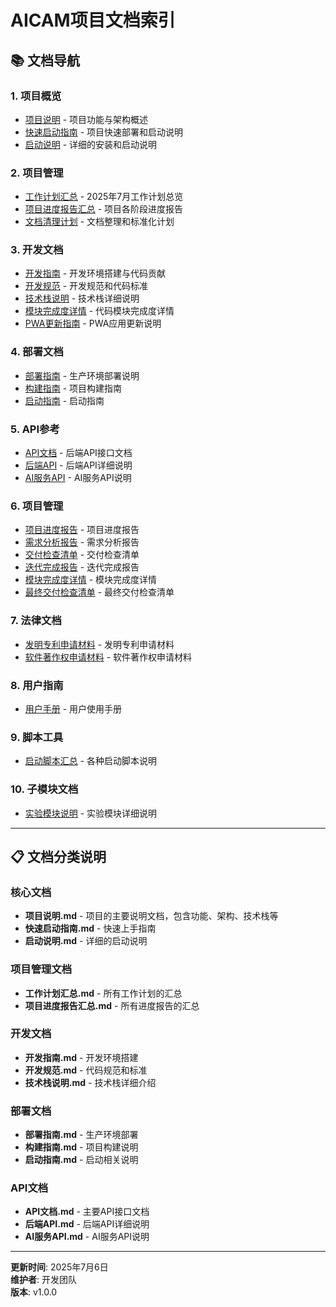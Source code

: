# AICAM项目文档索引

## 📚 文档导航

### 1. 项目概览
- [项目说明](../../项目说明.md) - 项目功能与架构概述
- [快速启动指南](../../快速启动指南.md) - 项目快速部署和启动说明
- [启动说明](../../启动说明.md) - 详细的安装和启动说明

### 2. 项目管理
- [工作计划汇总](../../项目管理/工作计划汇总.md) - 2025年7月工作计划总览
- [项目进度报告汇总](../../项目管理/项目进度报告汇总.md) - 项目各阶段进度报告
- [文档清理计划](../../DOCUMENT_CLEANUP_PLAN.md) - 文档整理和标准化计划

### 3. 开发文档
- [开发指南](../02-development/development-guide.md) - 开发环境搭建与代码贡献
- [开发规范](../02-development/coding-standards.md) - 开发规范和代码标准
- [技术栈说明](../02-development/tech-stack.md) - 技术栈详细说明
- [模块完成度详情](../02-development/module-completion.md) - 代码模块完成度详情
- [PWA更新指南](../02-development/pwa-update-guide.md) - PWA应用更新说明

### 4. 部署文档
- [部署指南](../03-deployment/deployment-guide.md) - 生产环境部署说明
- [构建指南](../03-deployment/build-guide.md) - 项目构建指南
- [启动指南](../03-deployment/startup-guide.md) - 启动指南

### 5. API参考
- [API文档](../04-api-reference/api-documentation.md) - 后端API接口文档
- [后端API](../04-api-reference/backend-api.md) - 后端API详细说明
- [AI服务API](../04-api-reference/ai-service-api.md) - AI服务API说明

### 6. 项目管理
- [项目进度报告](../05-project-management/progress-report.md) - 项目进度报告
- [需求分析报告](../05-project-management/requirements-analysis.md) - 需求分析报告
- [交付检查清单](../05-project-management/delivery-checklist.md) - 交付检查清单
- [迭代完成报告](../05-project-management/iteration-report.md) - 迭代完成报告
- [模块完成度详情](../05-project-management/module-completion-details.md) - 模块完成度详情
- [最终交付检查清单](../05-project-management/final-delivery-checklist.md) - 最终交付检查清单

### 7. 法律文档
- [发明专利申请材料](../06-legal/patent-application.md) - 发明专利申请材料
- [软件著作权申请材料](../06-legal/copyright-application.md) - 软件著作权申请材料

### 8. 用户指南
- [用户手册](../07-user-guides/user-manual.md) - 用户使用手册

### 9. 脚本工具
- [启动脚本汇总](../../scripts/启动脚本汇总.md) - 各种启动脚本说明

### 10. 子模块文档
- [实验模块说明](../../experiments/实验模块说明.md) - 实验模块详细说明

---

## 📋 文档分类说明

### 核心文档
- **项目说明.md** - 项目的主要说明文档，包含功能、架构、技术栈等
- **快速启动指南.md** - 快速上手指南
- **启动说明.md** - 详细的启动说明

### 项目管理文档
- **工作计划汇总.md** - 所有工作计划的汇总
- **项目进度报告汇总.md** - 所有进度报告的汇总

### 开发文档
- **开发指南.md** - 开发环境搭建
- **开发规范.md** - 代码规范和标准
- **技术栈说明.md** - 技术栈详细介绍

### 部署文档
- **部署指南.md** - 生产环境部署
- **构建指南.md** - 项目构建说明
- **启动指南.md** - 启动相关说明

### API文档
- **API文档.md** - 主要API接口文档
- **后端API.md** - 后端API详细说明
- **AI服务API.md** - AI服务API说明

---

**更新时间**: 2025年7月6日  
**维护者**: 开发团队  
**版本**: v1.0.0
